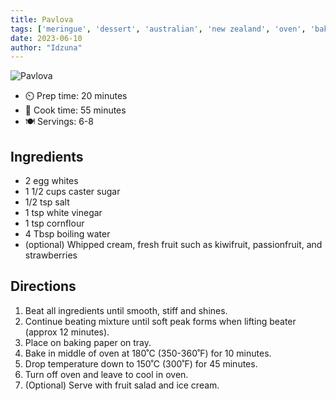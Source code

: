 ```yaml
---
title: Pavlova
tags: ['meringue', 'dessert', 'australian', 'new zealand', 'oven', 'baking']
date: 2023-06-10
author: "Idzuna"
---
```


![Pavlova](/pix/pavlova.webp)

- ⏲️ Prep time: 20 minutes
- 🍳 Cook time: 55 minutes
- 🍽️ Servings: 6-8

## Ingredients

- 2 egg whites
- 1 1/2 cups caster sugar
- 1/2 tsp salt
- 1 tsp white vinegar
- 1 tsp cornflour
- 4 Tbsp boiling water
- (optional) Whipped cream, fresh fruit such as kiwifruit, passionfruit, and strawberries

## Directions

1. Beat all ingredients until smooth, stiff and shines. 
2. Continue beating mixture until soft peak forms when lifting beater (approx 12 minutes).
3. Place on baking paper on tray.
4. Bake in middle of oven at 180˚C (350-360˚F) for 10 minutes.
5. Drop temperature down to 150˚C (300˚F) for 45 minutes.
6. Turn off oven and leave to cool in oven.
7. (Optional) Serve with fruit salad and ice cream.
